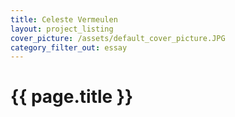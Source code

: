 ```yaml
---
title: Celeste Vermeulen
layout: project_listing
cover_picture: /assets/default_cover_picture.JPG
category_filter_out: essay
---
```


# {{ page.title }}
